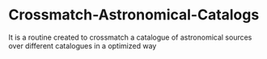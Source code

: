 # Crossmatch-Astronomical-Catalogs
It is a routine created to crossmatch a catalogue of astronomical sources over different catalogues in a optimized way

